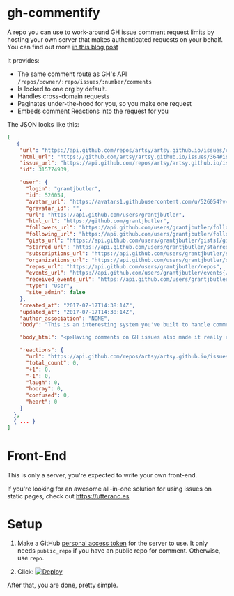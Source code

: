 # gh-commentify

A repo you can use to work-around GH issue comment request limits by hosting your own server that makes authenticated requests on your behalf. You can find out more [in this blog post](http://artsy.github.io/blog/2017/07/15/Comments-are-on/)

It provides:

* The same comment route as GH's API `/repos/:owner/:repo/issues/:number/comments`
* Is locked to one org by default.
* Handles cross-domain requests
* Paginates under-the-hood for you, so you make one request
* Embeds comment Reactions into the request for you

The JSON looks like this:

```json
[
   {
    "url": "https://api.github.com/repos/artsy/artsy.github.io/issues/comments/315774939",
    "html_url": "https://github.com/artsy/artsy.github.io/issues/364#issuecomment-315774939",
    "issue_url": "https://api.github.com/repos/artsy/artsy.github.io/issues/364",
    "id": 315774939,

    "user": {
      "login": "grantjbutler",
      "id": 526054,
      "avatar_url": "https://avatars1.githubusercontent.com/u/526054?v=4",
      "gravatar_id": "",
      "url": "https://api.github.com/users/grantjbutler",
      "html_url": "https://github.com/grantjbutler",
      "followers_url": "https://api.github.com/users/grantjbutler/followers",
      "following_url": "https://api.github.com/users/grantjbutler/following{/other_user}",
      "gists_url": "https://api.github.com/users/grantjbutler/gists{/gist_id}",
      "starred_url": "https://api.github.com/users/grantjbutler/starred{/owner}{/repo}",
      "subscriptions_url": "https://api.github.com/users/grantjbutler/subscriptions",
      "organizations_url": "https://api.github.com/users/grantjbutler/orgs",
      "repos_url": "https://api.github.com/users/grantjbutler/repos",
      "events_url": "https://api.github.com/users/grantjbutler/events{/privacy}",
      "received_events_url": "https://api.github.com/users/grantjbutler/received_events",
      "type": "User",
      "site_admin": false
    },
    "created_at": "2017-07-17T14:38:14Z",
    "updated_at": "2017-07-17T14:38:14Z",
    "author_association": "NONE",
    "body": "This is an interesting system you've built to handle comments. Do you foresee any problems with using Github Issues for comments while also using Github Issues for issue tracking? Or do you think just having the label \"Comment Thread\" and using Github's filtering is sufficient for separating the two and keeping things organized?\r\n\r\nAdditionally, were there any surprises that came up when implementing this system? For example, needing to support some kind of content of a comment (maybe an attached file?) and styling it correctly that didn't cross your mind when first implementing this.",

    "body_html": "<p>Having comments on GH issues also made it really easy to hook up to a slack channel - so that I can use my normal stream-based flow of issue management. <g-emoji class=\"g-emoji\" alias=\"tada\" fallback-src=\"https://assets-cdn.github.com/images/icons/emoji/unicode/1f389.png\" ios-version=\"6.0\">🎉</g-emoji></p>\n<p><a href=\"https://user-images.githubusercontent.com/49038/28278078-dd0e0040-6ae9-11e7-9ca7-a35d245a52c4.png\" target=\"_blank\"><img src=\"https://user-images.githubusercontent.com/49038/28278078-dd0e0040-6ae9-11e7-9ca7-a35d245a52c4.png\" alt=\"screen shot 2017-07-17 at 12 16 37\" style=\"max-width:100%;\"></a></p>",

    "reactions": {
      "url": "https://api.github.com/repos/artsy/artsy.github.io/issues/comments/315774939/reactions",
      "total_count": 0,
      "+1": 0,
      "-1": 0,
      "laugh": 0,
      "hooray": 0,
      "confused": 0,
      "heart": 0
    }
  },
  { ... }
]
```

# Front-End

This is only a server, you're expected to write your own front-end. 

If you're looking for an awesome all-in-one solution for using issues on static pages, check out https://utteranc.es

# Setup

1. Make a GitHub [personal access token](https://github.com/settings/tokens) for the server to use. It only needs `public_repo` if you have an public repo for comment. Otherwise, use `repo`.

2. Click: [![Deploy](https://www.herokucdn.com/deploy/button.png)](https://heroku.com/deploy?template=https://github.com/orta/gh-commentify)

After that, you are done, pretty simple.
